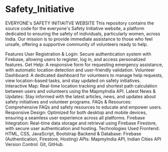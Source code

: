 # Safety_Initiative

EVERYONE's SAFETY INITIAITVE WEBSITE This repository contains the source code for the everyone's Safety Initiative website, a platform dedicated to ensuring the safety of individuals, particularly women, across India. Our mission is to provide immediate assistance to those who feel unsafe, offering a supportive community of volunteers ready to help.

Features User Registration & Login: Secure authentication system with Firebase, allowing users to register, log in, and access personalized features. Get Help: A responsive form for requesting emergency assistance, with automatic location detection and user-friendly validation. Volunteer Dashboard: A dedicated dashboard for volunteers to manage help requests, view location-based tasks, and stay updated on safety initiatives. Interactive Map: Real-time location tracking and shortest path calculation between users and volunteers using the MapmyIndia API. Latest News & Updates: Stay informed with the latest articles, news, and updates about safety initiatives and volunteer programs. FAQs & Resources: Comprehensive FAQs and safety resources to educate and empower users. Responsive Design: Optimized for both desktop and mobile devices, ensuring a seamless user experience across all platforms. Firebase Integration: Real-time data storage and retrieval using Firebase Firestore, with secure user authentication and hosting. Technologies Used Frontend: HTML, CSS, JavaScript, Bootstrap Backend & Database: Firebase (Authentication, Firestore, Hosting) APIs: MapmyIndia API, Indian Cities API Version Control: Git, GitHub.
